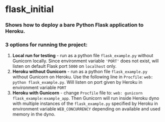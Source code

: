 # flask_initial

### Shows how to deploy a bare Python Flask application to Heroku.

### 3 options for running the project:
1. **Local run for testing** - run as a python file `flask_example.py` without Gunicorn locally.  Since environment variable `'PORT'` does not exist, will listen on default Flask port `5000` on `localhost` only.
2. **Heroku without Gunicorn** - run as a python file `flask_example.py` without Gunicorn on Heroku.  Use the following line in `Procfile`:
   `web: python flask_example.py`.  Will listen on port given by Heroku in environment variable `PORT`
3. **Heroku with Gunicorn** - change `Procfile` file to: 
   `web: gunicorn flask_example:example_app`.
   Then Gunicorn will run inside Heroku dyno with multiple instances of the `flask_example.py` specified by Heroku in environment variable `WEB_CONCURRENCY` depending on available and used memory in the dyno.
   